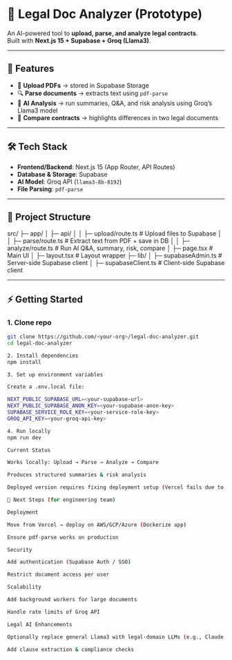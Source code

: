 # 📑 Legal Doc Analyzer (Prototype)

An AI-powered tool to **upload, parse, and analyze legal contracts**.  
Built with **Next.js 15 + Supabase + Groq (Llama3)**.  

---

## 🚀 Features
- 📂 **Upload PDFs** → stored in Supabase Storage  
- 🔍 **Parse documents** → extracts text using `pdf-parse`  
- 🤖 **AI Analysis** → run summaries, Q&A, and risk analysis using Groq’s Llama3 model  
- 🔄 **Compare contracts** → highlights differences in two legal documents  

---

## 🛠 Tech Stack
- **Frontend/Backend**: Next.js 15 (App Router, API Routes)  
- **Database & Storage**: Supabase  
- **AI Model**: Groq API (`llama3-8b-8192`)  
- **File Parsing**: `pdf-parse`  

---

## 📂 Project Structure
src/
├─ app/
│ ├─ api/
│ │ ├─ upload/route.ts # Upload files to Supabase
│ │ ├─ parse/route.ts # Extract text from PDF + save in DB
│ │ ├─ analyze/route.ts # Run AI Q&A, summary, risk, compare
│ ├─ page.tsx # Main UI
│ ├─ layout.tsx # Layout wrapper
├─ lib/
│ ├─ supabaseAdmin.ts # Server-side Supabase client
│ ├─ supabaseClient.ts # Client-side Supabase client


---

## ⚡ Getting Started

### 1. Clone repo
```bash
git clone https://github.com/<your-org>/legal-doc-analyzer.git
cd legal-doc-analyzer

2. Install dependencies
npm install

3. Set up environment variables

Create a .env.local file:

NEXT_PUBLIC_SUPABASE_URL=<your-supabase-url>
NEXT_PUBLIC_SUPABASE_ANON_KEY=<your-supabase-anon-key>
SUPABASE_SERVICE_ROLE_KEY=<your-service-role-key>
GROQ_API_KEY=<your-groq-api-key>

4. Run locally
npm run dev

Current Status

Works locally: Upload → Parse → Analyze → Compare

Produces structured summaries & risk analysis

Deployed version requires fixing deployment setup (Vercel fails due to pdf-parse)

🚧 Next Steps (for engineering team)

Deployment

Move from Vercel → deploy on AWS/GCP/Azure (Dockerize app)

Ensure pdf-parse works on production

Security

Add authentication (Supabase Auth / SSO)

Restrict document access per user

Scalability

Add background workers for large documents

Handle rate limits of Groq API

Legal AI Enhancements

Optionally replace general Llama3 with legal-domain LLMs (e.g., Claude 3.5 Sonnet, Llama3.1 fine-tuned for contracts)

Add clause extraction & compliance checks
